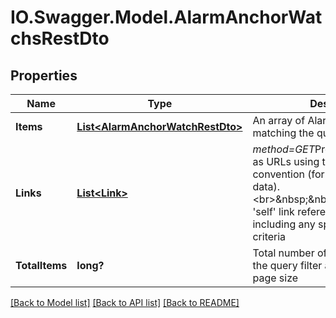 # IO.Swagger.Model.AlarmAnchorWatchsRestDto
## Properties

Name | Type | Description | Notes
------------ | ------------- | ------------- | -------------
**Items** | [**List&lt;AlarmAnchorWatchRestDto&gt;**](AlarmAnchorWatchRestDto.md) | An array of Alarm Anchor Watchs matching the query criteria | [optional] 
**Links** | [**List&lt;Link&gt;**](Link.md) | *method&#x3D;GET*Provides link relations as URLs using the REST &#x27;hateoas&#x27; convention (for REST delivered data).&lt;br&gt;&amp;nbsp;&amp;nbsp;&amp;nbsp;&amp;nbsp;The &#x27;self&#x27; link references this rest object, including any specified query criteria | [optional] 
**TotalItems** | **long?** | Total number of elements matching the query filter and not limited by page size | [optional] 

[[Back to Model list]](../README.md#documentation-for-models) [[Back to API list]](../README.md#documentation-for-api-endpoints) [[Back to README]](../README.md)

